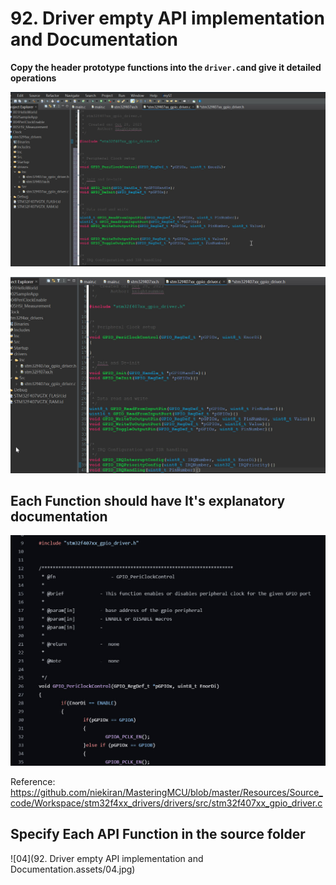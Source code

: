 # 92. Driver empty API implementation and Documentation



**Copy the header prototype functions into the  `driver.c`and give it detailed operations**

![01](https://github.com/knightsummon/Mastering-Microcontroller-and-Embedded-Driver-Development/blob/main/23.%20GPIO%20Driver%20API%20Requirements%20and%20Handle%20Structure/92.%20Driver%20empty%20API%20implementation%20and%20Documentation.assets/01.jpg)

![02](https://github.com/knightsummon/Mastering-Microcontroller-and-Embedded-Driver-Development/blob/main/23.%20GPIO%20Driver%20API%20Requirements%20and%20Handle%20Structure/92.%20Driver%20empty%20API%20implementation%20and%20Documentation.assets/02.jpg)

## Each Function should have It's explanatory documentation 

![03](https://github.com/knightsummon/Mastering-Microcontroller-and-Embedded-Driver-Development/blob/main/23.%20GPIO%20Driver%20API%20Requirements%20and%20Handle%20Structure/92.%20Driver%20empty%20API%20implementation%20and%20Documentation.assets/03.jpg)

Reference: https://github.com/niekiran/MasteringMCU/blob/master/Resources/Source_code/Workspace/stm32f4xx_drivers/drivers/src/stm32f407xx_gpio_driver.c

## Specify Each API Function in the source folder

![04](92. Driver empty API implementation and Documentation.assets/04.jpg)
